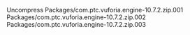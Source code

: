 Uncompress Packages/com.ptc.vuforia.engine-10.7.2.zip.001 Packages/com.ptc.vuforia.engine-10.7.2.zip.002 Packages/com.ptc.vuforia.engine-10.7.2.zip.003